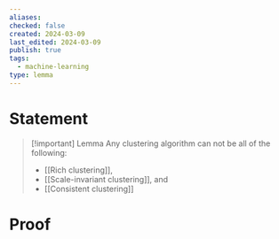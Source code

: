 ```yaml
---
aliases: 
checked: false
created: 2024-03-09
last_edited: 2024-03-09
publish: true
tags:
  - machine-learning
type: lemma
---
```

# Statement

> [!important] Lemma
> Any clustering algorithm can not be all of the following:
> - [[Rich clustering]],
> - [[Scale-invariant clustering]], and 
> - [[Consistent clustering]]

# Proof
